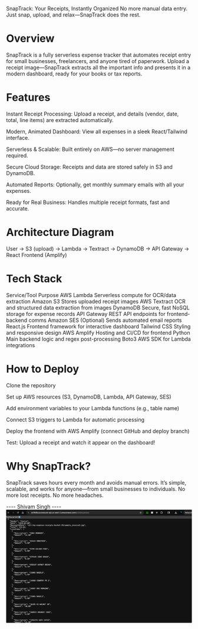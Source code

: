SnapTrack: Your Receipts, Instantly Organized
No more manual data entry. Just snap, upload, and relax—SnapTrack does the rest.

# Overview
SnapTrack is a fully serverless expense tracker that automates receipt entry for small businesses, freelancers, and anyone tired of paperwork. Upload a receipt image—SnapTrack extracts all the important info and presents it in a modern dashboard, ready for your books or tax reports.

# Features
Instant Receipt Processing: Upload a receipt, and details (vendor, date, total, line items) are extracted automatically.

Modern, Animated Dashboard: View all expenses in a sleek React/Tailwind interface.

Serverless & Scalable: Built entirely on AWS—no server management required.

Secure Cloud Storage: Receipts and data are stored safely in S3 and DynamoDB.

Automated Reports: Optionally, get monthly summary emails with all your expenses.

Ready for Real Business: Handles multiple receipt formats, fast and accurate.

# Architecture Diagram

User → S3 (upload) → Lambda → Textract → DynamoDB → API Gateway → React Frontend (Amplify)


# Tech Stack
Service/Tool	Purpose
AWS Lambda	Serverless compute for OCR/data extraction
Amazon S3	Stores uploaded receipt images
AWS Textract	OCR and structured data extraction from images
DynamoDB	Secure, fast NoSQL storage for expense records
API Gateway	REST API endpoints for frontend-backend comms
Amazon SES	(Optional) Sends automated email reports
React.js	Frontend framework for interactive dashboard
Tailwind CSS	Styling and responsive design
AWS Amplify	Hosting and CI/CD for frontend
Python	Main backend logic and regex post-processing
Boto3	AWS SDK for Lambda integrations

# How to Deploy
Clone the repository

Set up AWS resources (S3, DynamoDB, Lambda, API Gateway, SES)

Add environment variables to your Lambda functions (e.g., table name)

Connect S3 triggers to Lambda for automatic processing

Deploy the frontend with AWS Amplify (connect GitHub and deploy branch)

Test: Upload a receipt and watch it appear on the dashboard!

# Why SnapTrack?
SnapTrack saves hours every month and avoids manual errors. It’s simple, scalable, and works for anyone—from small businesses to individuals. No more lost receipts. No more headaches.

---- Shivam Singh ----
![alt text](image.png)